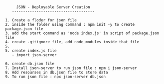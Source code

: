 

         JSON - Deployable Server Creation
       -------------------------------------

    1. Create a floder for json file
    2. inside the folder using command : npm init -y to create    package.json file
    3. add the start command as 'node index.js' in script of package.json file
    4. create .gitignore file, add node_modules inside that file
    5. 
    5. create index.js file
       - import json-server

    6. create db.json file  
    7. Install json-server to run json file : npm i json-server
    8. Add resourses in db.json file to store data
    9. To run json file : npx json-server db.json 


